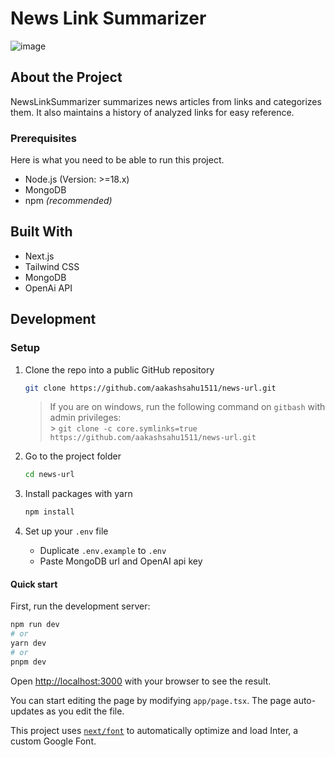 
# News Link Summarizer

![image](https://github.com/aakashsahu1511/news-url/assets/54810209/bb9aca4c-32dc-4dec-a6bc-88ff5853eca5)


## About the Project
NewsLinkSummarizer summarizes news articles from links and categorizes them. It also maintains a history of analyzed links for easy reference.

### Prerequisites

Here is what you need to be able to run this project.

- Node.js (Version: >=18.x)
- MongoDB
- npm _(recommended)_
## Built With

- Next.js
- Tailwind CSS
- MongoDB
- OpenAi API


## Development

### Setup

1. Clone the repo into a public GitHub repository 

   ```sh
   git clone https://github.com/aakashsahu1511/news-url.git
   ```

   > If you are on windows, run the following command on `gitbash` with admin privileges: <br> > `git clone -c core.symlinks=true  https://github.com/aakashsahu1511/news-url.git` <br>

1. Go to the project folder

   ```sh
   cd news-url
   ```

1. Install packages with yarn

   ```sh
   npm install
   ```

1. Set up your `.env` file
   - Duplicate `.env.example` to `.env`
   - Paste MongoDB url and OpenAI api key

#### Quick start

First, run the development server:

```bash
npm run dev
# or
yarn dev
# or
pnpm dev
```


Open [http://localhost:3000](http://localhost:3000) with your browser to see the result.

You can start editing the page by modifying `app/page.tsx`. The page auto-updates as you edit the file.

This project uses [`next/font`](https://nextjs.org/docs/basic-features/font-optimization) to automatically optimize and load Inter, a custom Google Font.


